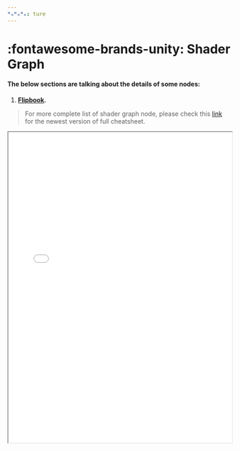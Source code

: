 ```yaml
---
ᴴₒᴴₒᴴₒ: ture
---
```


# **:fontawesome-brands-unity: Shader Graph**

#### **The below sections are talking about the details of some nodes:**

1. **[Flipbook](./Flipbook/Flipbook.md).**

> For more complete list of shader graph node, please check this [link](https://cheatsheets.zip/unity-shader-graph.html) for the newest version of full cheatsheet.

<iframe width="100%" height="700" src="./Unity_Shader_Graph_Cheat_Sheet_and_Quick_Reference.html"></iframe>



